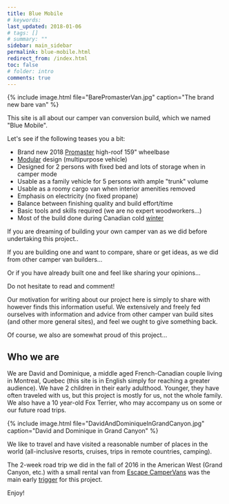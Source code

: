 ```yaml
---
title: Blue Mobile
# keywords:
last_updated: 2018-01-06
# tags: []
# summary: ""
sidebar: main_sidebar
permalink: blue-mobile.html
redirect_from: /index.html
toc: false
# folder: intro
comments: true
---
```


{% include image.html file="BarePromasterVan.jpg" caption="The brand new bare van" %}

This site is all about our camper van conversion build, which we named "Blue Mobile".

Let's see if the following teases you a bit:

- Brand new 2018 [Promaster](intro-promaster.html) high-roof 159" wheelbase
- [Modular](intro-modular-build.html) design (multipurpose vehicle)
- Designed for 2 persons with fixed bed and lots of storage when in camper mode
- Usable as a family vehicle for 5 persons with ample "trunk" volume
- Usable as a roomy cargo van when interior amenities removed
- Emphasis on electricity (no fixed propane)
- Balance between finishing quality and build effort/time
- Basic tools and skills required (we are no expert woodworkers...)
- Most of the build done during Canadian cold [winter](intro-build-during-winter.html)

If you are dreaming of building your own camper van as we did before undertaking this project..

If you are building one and want to compare, share or get ideas, as we did from other camper van builders...

Or if you have already built one and feel like sharing your opinions...

Do not hesitate to read and comment!

Our motivation for writing about our project here is simply to share with however finds this information useful. We extensively and freely fed ourselves with information and advice from other camper van build sites (and other more general sites), and feel we ought to give something back.

Of course, we also are somewhat proud of this project... <i class="fa fa-smile-o"></i>

Who we are
----------

We are David and Dominique, a middle aged French-Canadian couple living in Montreal, Quebec (this site is in English simply for reaching a greater audience). We have 2 children in their early adulthood. Younger, they have often traveled with us, but this project is mostly for us, not the whole family. We also have a 10 year-old Fox Terrier, who may accompany us on some or our future road trips.

{% include image.html file="DavidAndDominiqueInGrandCanyon.jpg" caption="David and Dominique in Grand Canyon" %}

We like to travel and have visited a reasonable number of places in the world (all-inclusive resorts, cruises, trips in remote countries, camping).

The 2-week road trip we did in the fall of 2016 in the American West (Grand Canyon, etc.) with a small rental van from <a href="https://www.escapecampervans.com" target="_blank">Escape CamperVans</a> was the main early [trigger](intro-inception.html) for this project.

Enjoy!
